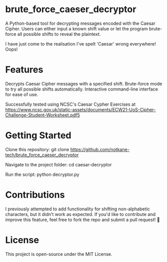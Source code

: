 # brute_force_caeser_decryptor

A Python-based tool for decrypting messages encoded with the Caesar Cipher.
Users can either input a known shift value or let the program brute-force all possible shifts to reveal the plaintext.

I have just come to the realisation I've spelt 'Caesar' wrong everywhere! Oops!

# Features

Decrypts Caesar Cipher messages with a specified shift.
Brute-force mode to try all possible shifts automatically.
Interactive command-line interface for ease of use.

Successfully tested using NCSC's Caesar Cypher Exercises at https://www.ncsc.gov.uk/static-assets/documents/ECW21-UoS-Cipher-Challenge-Student-Worksheet.pdf5

# Getting Started

Clone this repository:
git clone https://github.com/notkane-tech/brute_force_caeser_decryptor

Navigate to the project folder:
cd caesar-decryptor

Run the script:
python decryptor.py

# Contributions

I previously attempted to add functionality for shifting non-alphabetic characters, but it didn’t work as expected.
If you'd like to contribute and improve this feature, feel free to fork the repo and submit a pull request! 🚀

# License

This project is open-source under the MIT License.
